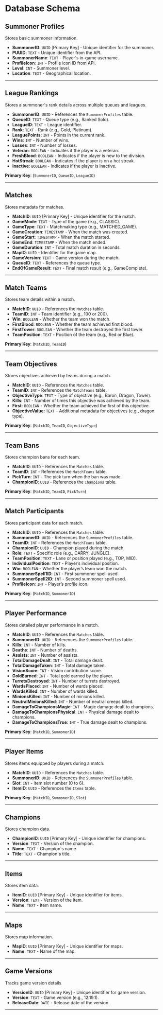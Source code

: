# Database Schema

## Summoner Profiles

Stores basic summoner information.

- **SummonerID**: `UUID` [Primary Key] - Unique identifier for the summoner.
- **PUUID**: `TEXT` - Unique identifier from the API.
- **SummonerName**: `TEXT` - Player's in-game username.
- **ProfileIcon**: `INT` - Profile icon ID from API.
- **Level**: `INT` - Summoner level.
- **Location**: `TEXT` - Geographical location.

---

## League Rankings

Stores a summoner's rank details across multiple queues and leagues.

- **SummonerID**: `UUID` - References the `SummonerProfiles` table.
- **QueueID**: `TEXT` - Queue type (e.g., Ranked Solo).
- **LeagueID**: `TEXT` - League identifier.
- **Rank**: `TEXT` - Rank (e.g., Gold, Platinum).
- **LeaguePoints**: `INT` - Points in the current rank.
- **Wins**: `INT` - Number of wins.
- **Losses**: `INT` - Number of losses.
- **Veteran**: `BOOLEAN` - Indicates if the player is a veteran.
- **FreshBlood**: `BOOLEAN` - Indicates if the player is new to the division.
- **HotStreak**: `BOOLEAN` - Indicates if the player is on a hot streak.
- **Inactive**: `BOOLEAN` - Indicates if the player is inactive.

**Primary Key**: (`SummonerID`, `QueueID`, `LeagueID`)

---

## Matches

Stores metadata for matches.

- **MatchID**: `UUID` [Primary Key] - Unique identifier for the match.
- **GameMode**: `TEXT` - Type of the game (e.g., CLASSIC).
- **GameType**: `TEXT` - Matchmaking type (e.g., MATCHED_GAME).
- **GameCreation**: `TIMESTAMP` - When the match was created.
- **GameStart**: `TIMESTAMP` - When the match started.
- **GameEnd**: `TIMESTAMP` - When the match ended.
- **GameDuration**: `INT` - Total match duration in seconds.
- **MapID**: `UUID` - Identifier for the game map.
- **GameVersion**: `TEXT` - Game version during the match.
- **QueueID**: `TEXT` - References the queue type.
- **EndOfGameResult**: `TEXT` - Final match result (e.g., GameComplete).

---

## Match Teams

Stores team details within a match.

- **MatchID**: `UUID` - References the `Matches` table.
- **TeamID**: `INT` - Team identifier (e.g., 100 or 200).
- **Win**: `BOOLEAN` - Whether the team won the match.
- **FirstBlood**: `BOOLEAN` - Whether the team achieved first blood.
- **FirstTower**: `BOOLEAN` - Whether the team destroyed the first tower.
- **TeamPosition**: `TEXT` - Position of the team (e.g., Red or Blue).

**Primary Key**: (`MatchID`, `TeamID`)

---

## Team Objectives

Stores objectives achieved by teams during a match.

- **MatchID**: `UUID` - References the `Matches` table.
- **TeamID**: `INT` - References the `MatchTeams` table.
- **ObjectiveType**: `TEXT` - Type of objective (e.g., Baron, Dragon, Tower).
- **Kills**: `INT` - Number of times this objective was achieved by the team.
- **First**: `BOOLEAN` - Whether the team achieved the first of this objective.
- **ObjectiveValue**: `TEXT` - Additional metadata for objectives (e.g., dragon type).

**Primary Key**: (`MatchID`, `TeamID`, `ObjectiveType`)

---

## Team Bans

Stores champion bans for each team.

- **MatchID**: `UUID` - References the `Matches` table.
- **TeamID**: `INT` - References the `MatchTeams` table.
- **PickTurn**: `INT` - The pick turn when the ban was made.
- **ChampionID**: `UUID` - References the `Champions` table.

**Primary Key**: (`MatchID`, `TeamID`, `PickTurn`)

---

## Match Participants

Stores participant data for each match.

- **MatchID**: `UUID` - References the `Matches` table.
- **SummonerID**: `UUID` - References the `SummonerProfiles` table.
- **TeamID**: `INT` - References the `MatchTeams` table.
- **ChampionID**: `UUID` - Champion played during the match.
- **Role**: `TEXT` - Specific role (e.g., CARRY, JUNGLE).
- **TeamPosition**: `TEXT` - Lane or position played (e.g., TOP, MID).
- **IndividualPosition**: `TEXT` - Player’s individual position.
- **Win**: `BOOLEAN` - Whether the player’s team won the match.
- **SummonerSpell1ID**: `INT` - First summoner spell used.
- **SummonerSpell2ID**: `INT` - Second summoner spell used.
- **ProfileIcon**: `INT` - Player’s profile icon.

**Primary Key**: (`MatchID`, `SummonerID`)

---

## Player Performance

Stores detailed player performance in a match.

- **MatchID**: `UUID` - References the `Matches` table.
- **SummonerID**: `UUID` - References the `SummonerProfiles` table.
- **Kills**: `INT` - Number of kills.
- **Deaths**: `INT` - Number of deaths.
- **Assists**: `INT` - Number of assists.
- **TotalDamageDealt**: `INT` - Total damage dealt.
- **TotalDamageTaken**: `INT` - Total damage taken.
- **VisionScore**: `INT` - Vision contribution score.
- **GoldEarned**: `INT` - Total gold earned by the player.
- **TurretsDestroyed**: `INT` - Number of turrets destroyed.
- **WardsPlaced**: `INT` - Number of wards placed.
- **WardsKilled**: `INT` - Number of wards killed.
- **MinionsKilled**: `INT` - Number of minions killed.
- **NeutralMinionsKilled**: `INT` - Number of neutral creeps killed.
- **DamageToChampionsMagic**: `INT` - Magic damage dealt to champions.
- **DamageToChampionsPhysical**: `INT` - Physical damage dealt to champions.
- **DamageToChampionsTrue**: `INT` - True damage dealt to champions.

**Primary Key**: (`MatchID`, `SummonerID`)

---

## Player Items

Stores items equipped by players during a match.

- **MatchID**: `UUID` - References the `Matches` table.
- **SummonerID**: `UUID` - References the `SummonerProfiles` table.
- **Slot**: `INT` - Item slot number (0 to 6).
- **ItemID**: `UUID` - References the `Items` table.

**Primary Key**: (`MatchID`, `SummonerID`, `Slot`)

---

## Champions

Stores champion data.

- **ChampionID**: `UUID` [Primary Key] - Unique identifier for champions.
- **Version**: `TEXT` - Version of the champion.
- **Name**: `TEXT` - Champion's name.
- **Title**: `TEXT` - Champion's title.

---

## Items

Stores item data.

- **ItemID**: `UUID` [Primary Key] - Unique identifier for items.
- **Version**: `TEXT` - Version of the item.
- **Name**: `TEXT` - Item name.

---

## Maps

Stores map information.

- **MapID**: `UUID` [Primary Key] - Unique identifier for maps.
- **Name**: `TEXT` - Name of the map.

---

## Game Versions

Tracks game version details.

- **VersionID**: `UUID` [Primary Key] - Unique identifier for game version.
- **Version**: `TEXT` - Game version (e.g., 12.19.1).
- **ReleaseDate**: `DATE` - Release date of the version.

---
